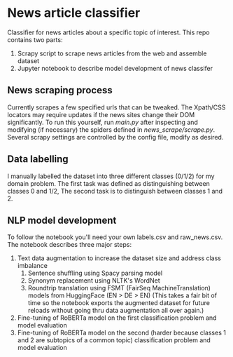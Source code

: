 # News article classifier
Classifier for news articles about a specific topic of interest.
This repo contains two parts:
1. Scrapy script to scrape news articles from the web and assemble dataset
2. Jupyter notebook to describe model development of news classifer

## News scraping process
Currently scrapes a few specified urls that can be tweaked. 
The Xpath/CSS locators may require updates if the news sites change their DOM significantly. To run this yourself, run *main.py* after inspecting and modifying (if necessary) the spiders defined in *news_scrape/scrape.py*. 
Several scrapy settings are controlled by the config file, modify as desired.

## Data labelling
I manually labelled the dataset into three different classes (0/1/2) for my domain problem.
The first task was defined as distinguishing between classes 0 and 1/2,
The second task is to distinguish between classes 1 and 2.

## NLP model development
To follow the notebook you'll need your own labels.csv and raw_news.csv.
The notebook describes three major steps:
1. Text data augmentation to increase the dataset size and address class imbalance
    1. Sentence shuffling using Spacy parsing model
    2. Synonym replacement using NLTK's WordNet
    3. Roundtrip translation using FSMT (FairSeq MachineTranslation) models from HuggingFace (EN > DE > EN)
    (This takes a fair bit of time so the notebook exports the augmented dataset for future reloads without going thru data augmentation all over again.)
2. Fine-tuning of RoBERTa model on the first classification problem and model evaluation
3. Fine-tuning of RoBERTa model on the second (harder because classes 1 and 2 are subtopics of a common topic) classification problem and model evaluation